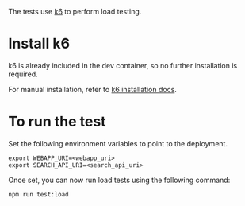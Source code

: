 The tests use [k6](https://k6.io/) to perform load testing.

# Install k6

k6 is already included in the dev container, so no further installation is required.

For manual installation, refer to [k6 installation docs](https://k6.io/docs/get-started/installation/).

# To run the test

Set the following environment variables to point to the deployment.

```
export WEBAPP_URI=<webapp_uri>
export SEARCH_API_URI=<search_api_uri>
```

Once set, you can now run load tests using the following command:

```
npm run test:load
```
